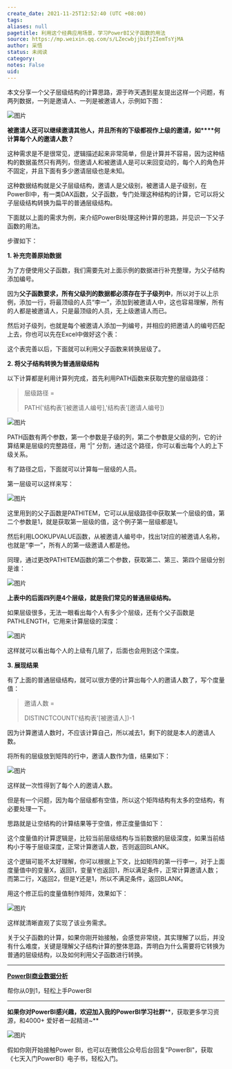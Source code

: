 ```yaml
---
create_date: 2021-11-25T12:52:40 (UTC +08:00)
tags: 
aliases: null
pagetitle: 利用这个经典应用场景，学习PowerBI父子函数的用法
source: https://mp.weixin.qq.com/s/LZecwbjjbifjZIemTsYjMA
author: 采悟
status: 未阅读
category: 
notes: False
uid: 
---
```


本文分享一个父子层级结构的计算思路，源于昨天遇到星友提出这样一个问题，有两列数据，一列是邀请人、一列是被邀请人，示例如下图：  

![图片](https://mmbiz.qpic.cn/mmbiz_png/aHEbZtANQJOYLnzicfJDJV6DKaHuLDTas6uWS6Gne9QuibtN3lyZBJB6PZ0yr1tvHmZcU3NBfH1OMDm8OUvc0OyQ/640?wx_fmt=png&wxfrom=5&wx_lazy=1&wx_co=1)

**被邀请人还可以继续邀请其他人，并且所有的下级都视作上级的邀请，如****何计算每个人的邀请人数？**

这种需求是不是很常见，逻辑描述起来非常简单，但是计算并不容易，因为这种结构的数据虽然只有两列，但邀请人和被邀请人是可以来回变动的，每个人的角色并不固定，并且下面有多少邀请层级也是未知。

这种数据结构就是父子层级结构，邀请人是父级别，被邀请人是子级别，在PowerBI中，有一类DAX函数，父子函数，专门处理这种结构的计算，它可以将父子层级结构转换为扁平的普通层级结构。  

下面就以上面的需求为例，来介绍PowerBI处理这种计算的思路，并见识一下父子函数的用法。  

步骤如下：  

**1\. 补充完善原始数据**

为了方便使用父子函数，我们需要先对上面示例的数据进行补充整理，为父子结构添加编号。

因为**父子函数要求，所有父级列的数据都必须存在于子级列中**，所以对于以上示例，添加一行，将最顶级的人员“李一”，添加到被邀请人中，这也容易理解，所有的人都是被邀请人，只是最顶级的人员，无上级邀请人而已。

然后对子级列，也就是每个被邀请人添加一列编号，并相应的把邀请人的编号匹配上去，你也可以先在Excel中做好这个表：

这个表完善以后，下面就可以利用父子函数来转换层级了。

**2\. 将父子结构转换为普通层级结构**

以下计算都是利用计算列完成，首先利用PATH函数来获取完整的层级路径：

> 层级路径 = 
> 
> PATH('结构表'\[被邀请人编号\],'结构表'\[邀请人编号\])

![图片](https://mmbiz.qpic.cn/mmbiz_png/aHEbZtANQJOYLnzicfJDJV6DKaHuLDTasUOuJ76qP2f59sibickRWAkJdg6djrEWOQmsNX0EpjAkLR2ElqlBrGp8Q/640?wx_fmt=png&wxfrom=5&wx_lazy=1&wx_co=1)

PATH函数有两个参数，第一个参数是子级的列，第二个参数是父级的列，它的计算结果是层级的完整路径，用 “|” 分割，通过这个路径，你可以看出每个人的上下级关系。  

有了路径之后，下面就可以计算每一层级的人员。

第一层级可以这样来写：  

![图片](https://mmbiz.qpic.cn/mmbiz_png/aHEbZtANQJOYLnzicfJDJV6DKaHuLDTasSiaOvZoID7PU7uEqLZibMhrmWcTDr7ic3ZWSQQeibJeXxlv9o96fNOszKA/640?wx_fmt=png&wxfrom=5&wx_lazy=1&wx_co=1)

这里用到的父子函数是PATHITEM，它可以从层级路径中获取某一个层级的值，第二个参数是1，就是获取第一层级的值，这个例子第一层级都是1。

然后利用LOOKUPVALUE函数，从被邀请人编号中，找出1对应的被邀请人名称，也就是“李一”，所有人的第一级邀请人都是他。  

同理，通过更改PATHITEM函数的第二个参数，获取第二、第三、第四个层级分别是谁：

![图片](https://mmbiz.qpic.cn/mmbiz_png/aHEbZtANQJOYLnzicfJDJV6DKaHuLDTasVXspPEWswQk2NuLFp0WicIC5L5V3e1L8f57PLTWTfnPGiayPtWqwZVgg/640?wx_fmt=png&wxfrom=5&wx_lazy=1&wx_co=1)

**上表中的后面四列是4个层级，就是我们常见的普通层级结构。**  

如果层级很多，无法一眼看出每个人有多少个层级，还有个父子函数是PATHLENGTH，它用来计算层级的深度：

![图片](https://mmbiz.qpic.cn/mmbiz_png/aHEbZtANQJOYLnzicfJDJV6DKaHuLDTasibEQAwEkq2ELiaNlwQgvb6DkzslR8x9T9Png0icgOzwR67SwUCPB71u4w/640?wx_fmt=png&wxfrom=5&wx_lazy=1&wx_co=1)

这样就可以看出每个人的上级有几层了，后面也会用到这个深度。

**3\. 展现结果**

有了上面的普通层级结构，就可以很方便的计算出每个人的邀请人数了，写个度量值：

> 邀请人数 = 
> 
> DISTINCTCOUNT('结构表'\[被邀请人\])-1

因为计算邀请人数时，不应该计算自己，所以减去1，剩下的就是本人的邀请人数。

将所有的层级放到矩阵的行中，邀请人数作为值，结果如下：  

![图片](https://mmbiz.qpic.cn/mmbiz_png/aHEbZtANQJOYLnzicfJDJV6DKaHuLDTasC0sEFjjemU26RWbumNhfic0iae1fQh2bp1x6IWwXtJu2nETWp5OGiaQkg/640?wx_fmt=png&wxfrom=5&wx_lazy=1&wx_co=1)

这样就一次性得到了每个人的邀请人数。

但是有一个问题，因为每个层级都有空值，所以这个矩阵结构有太多的空结构，有必要处理一下。

思路就是让空结构的计算结果等于空值，修正度量值如下：

这个度量值的计算逻辑是，比较当前层级结构与当前数据的层级深度，如果当前结构小于等于层级深度，正常计算邀请人数，否则返回BLANK。

这个逻辑可能不太好理解，你可以根据上下文，比如矩阵的第一行李一，对于上面度量值中的变量X，返回1，变量Y也返回1，所以满足条件，正常计算邀请人数；而第二行，X返回2，但是Y还是1，所以不满足条件，返回BLANK。

用这个修正后的度量值制作矩阵，效果如下：  

![图片](https://mmbiz.qpic.cn/mmbiz_png/aHEbZtANQJOYLnzicfJDJV6DKaHuLDTasXr1g79Np61h7z5dNGMxXsE00R4eOPHVicsQUXTQtTt65mSXPLXicGpdQ/640?wx_fmt=png&wxfrom=5&wx_lazy=1&wx_co=1)

这样就清晰直观了实现了该业务需求。

关于父子函数的计算，如果你刚开始接触，会感觉非常绕，其实理解了以后，并没有什么难度，关键是理解父子结构计算的整体思路，弄明白为什么需要将它转换为普通的层级结构，以及如何利用父子函数进行转换。

___

[**PowerBI商业数据分析**](http://mp.weixin.qq.com/s?__biz=MzA4MzQwMjY4MA==&mid=2484074987&idx=1&sn=5cf4ba4b683ee9136bb7a26f6e9bcf01&chksm=8e0c533cb97bda2add48a4576b9c1e230249a5a4160dd93cd677a37ea21d26fc9cc26fc4cb1c&scene=21#wechat_redirect)

帮你从0到1，轻松上手PowerBI

___

**如果你对PowerBI感兴趣，欢迎加入我的PowerBI学习社群****，获取更多学习资源，和4000+ 爱好者一起精进~**

![图片](https://mmbiz.qpic.cn/mmbiz_png/aHEbZtANQJMFLnwgdbghRHPLicKRaV70mVCZVq8Fhm46rkciaeOrLFJCv5f1omJxF8256YogHflkicEDM29aUMtaA/640?wx_fmt=png&wxfrom=5&wx_lazy=1&wx_co=1)

假如你刚开始接触Power BI，也可以在微信公众号后台回复"PowerBI"，获取《七天入门PowerBI》电子书，轻松入门。
